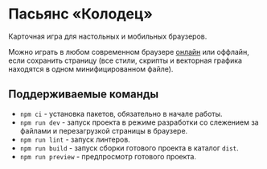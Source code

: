 # Пасьянс «Колодец»

Карточная игра для настольных и мобильных браузеров.

Можно играть в любом современном браузере [онлайн](https://well.efiand.ru) или оффлайн, если сохранить страницу (все стили, скрипты и векторная графика находятся в одном минифицированном файле).


## Поддерживаемые команды

- `npm ci` - установка пакетов, обязательно в начале работы.
- `npm run dev` - запуск проекта в режиме разработки со слежением за файлами и перезагрузкой страницы в браузере.
- `npm run lint` - запуск линтеров.
- `npm run build` - запуск сборки готового проекта в каталог `dist`.
- `npm run preview` - предпросмотр готового проекта.
